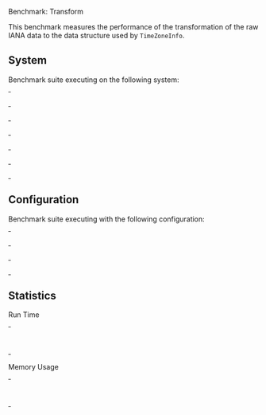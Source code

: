 Benchmark: Transform

This benchmark measures the performance of the transformation of the
raw IANA data to the data structure used by `TimeZoneInfo`.


## System

Benchmark suite executing on the following system:

<table style="width: 1%">
  <tr>
    <th style="width: 1%; white-space: nowrap">Operating System</th>
    <td>macOS</td>
  </tr><tr>
    <th style="white-space: nowrap">CPU Information</th>
    <td style="white-space: nowrap">Apple M1</td>
  </tr><tr>
    <th style="white-space: nowrap">Number of Available Cores</th>
    <td style="white-space: nowrap">8</td>
  </tr><tr>
    <th style="white-space: nowrap">Available Memory</th>
    <td style="white-space: nowrap">16 GB</td>
  </tr><tr>
    <th style="white-space: nowrap">Elixir Version</th>
    <td style="white-space: nowrap">1.14.4</td>
  </tr><tr>
    <th style="white-space: nowrap">Erlang Version</th>
    <td style="white-space: nowrap">25.3.2</td>
  </tr>
</table>

## Configuration

Benchmark suite executing with the following configuration:

<table style="width: 1%">
  <tr>
    <th style="width: 1%">:time</th>
    <td style="white-space: nowrap">1 min</td>
  </tr><tr>
    <th>:parallel</th>
    <td style="white-space: nowrap">1</td>
  </tr><tr>
    <th>:warmup</th>
    <td style="white-space: nowrap">2 s</td>
  </tr>
</table>

## Statistics



Run Time

<table style="width: 1%">
  <tr>
    <th>Name</th>
    <th style="text-align: right">IPS</th>
    <th style="text-align: right">Average</th>
    <th style="text-align: right">Devitation</th>
    <th style="text-align: right">Median</th>
    <th style="text-align: right">99th&nbsp;%</th>
  </tr>

  <tr>
    <td style="white-space: nowrap">transform</td>
    <td style="white-space: nowrap; text-align: right">1.15</td>
    <td style="white-space: nowrap; text-align: right">872.97 ms</td>
    <td style="white-space: nowrap; text-align: right">&plusmn;0.47%</td>
    <td style="white-space: nowrap; text-align: right">872.65 ms</td>
    <td style="white-space: nowrap; text-align: right">881.49 ms</td>
  </tr>

</table>



Memory Usage

<table style="width: 1%">
  <tr>
    <th>Name</th>
    <th style="text-align: right">Average</th>

  </tr>
  <tr>
    <td style="white-space: nowrap">transform</td>
    <td style="white-space: nowrap">1.22 GB</td>

  </tr>
</table>